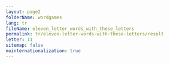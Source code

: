 ```yaml
---
layout: page2
folderName: wordgames
lang: tr
fileName: eleven_letter_words_with_these_letters
permalink: tr/eleven-letter-words-with-these-letters/result
letter: 11
sitemap: false
nointernationalization: true   
---
```

